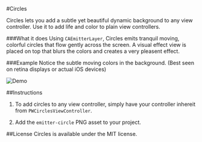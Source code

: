 #Circles

Circles lets you add a subtle yet beautiful dynamic background to any view controller. Use it to add life and color to plain view controllers.

###What it does
Using `CAEmitterLayer`, Circles emits tranquil moving, colorful circles that flow gently across the screen. A visual effect view is placed on top that blurs the colors and creates a very pleasent effect.

###Example
Notice the subtle moving colors in the background. (Best seen on retina displays or actual iOS devices)

<img src="demo.gif" alt="Demo"/>


##Instructions

1. To add circles to any view controller, simply have your controller inhereit from `PWCirclesViewController`.

2. Add the `emitter-circle` PNG asset to your project.

##License
Circles is available under the MIT license.